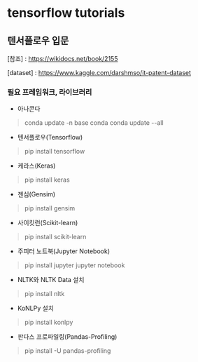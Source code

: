 # tensorflow tutorials

## 텐서플로우 입문

[참조] : https://wikidocs.net/book/2155

[dataset] : https://www.kaggle.com/darshmso/it-patent-dataset


### 필요 프레임워크, 라이브러리  
- 아나콘다
> conda update -n base conda
> conda update --all

- 텐서플로우(Tensorflow)
> pip install tensorflow

- 케라스(Keras)
> pip install keras

- 젠심(Gensim)
> pip install gensim

- 사이킷런(Scikit-learn)
> pip install scikit-learn

- 주피터 노트북(Jupyter Notebook)
> pip install jupyter
> jupyter notebook

- NLTK와 NLTK Data 설치
> pip install nltk

- KoNLPy 설치
> pip install konlpy

- 판다스 프로파일링(Pandas-Profiling)
> pip install -U pandas-profiling

